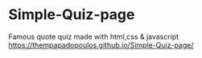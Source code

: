 # Simple-Quiz-page
Famous quote quiz made with html,css &amp; javascript
https://thempapadopoulos.github.io/Simple-Quiz-page/
